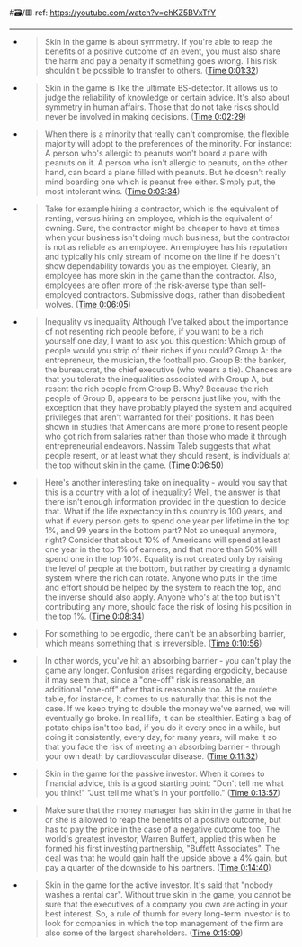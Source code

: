 #🗃/🟥 
ref: 
https://youtube.com/watch?v=chKZ5BVxTfY

---

- > Skin in the game is about symmetry. If you're able to reap the benefits of a positive outcome of an event, you must also share the harm and pay a penalty if something goes wrong. This risk shouldn't be possible to transfer to others. ([Time 0:01:32](https://annotate.tv/watch/62c59f7f2c586700092b6d6d?annotationId=62c5a970631d1700099bb79c))
- > Skin in the game is like the ultimate BS-detector. It allows us to judge the reliability of knowledge or certain advice. It's also about symmetry in human affairs. Those that do not take risks should never be involved in making decisions. ([Time 0:02:29](https://annotate.tv/watch/62c59f7f2c586700092b6d6d?annotationId=62c5a9c5631d1700099bb79d))
- > When there is a minority that really can't compromise, the flexible majority will adopt to the preferences of the minority. For instance: A person who's allergic to peanuts won't board a plane with peanuts on it. A person who isn't allergic to peanuts, on the other hand, can board a plane filled with peanuts. But he doesn't really mind boarding one which is peanut free either. Simply put, the most intolerant wins. ([Time 0:03:34](https://annotate.tv/watch/62c59f7f2c586700092b6d6d?annotationId=62c5aa7d5280b100093778bc))
- > Take for example hiring a contractor, which is the equivalent of renting, versus hiring an employee, which is the equivalent of owning. Sure, the contractor might be cheaper to have at times when your business isn't doing much business, but the contractor is not as reliable as an employee. An employee has his reputation and typically his only stream of income on the line if he doesn't show dependability towards you as the employer. Clearly, an employee has more skin in the game than the contractor. Also, employees are often more of the risk-averse type than self-employed contractors. Submissive dogs, rather than disobedient wolves. ([Time 0:06:05](https://annotate.tv/watch/62c59f7f2c586700092b6d6d?annotationId=62c5ab0a9fb2f70009980574))
- > Inequality vs inequality Although I've talked about the importance of not resenting rich people before, if you want to be a rich yourself one day, I want to ask you this question: Which group of people would you strip of their riches if you could? Group A: the entrepreneur, the musician, the football pro. Group B: the banker, the bureaucrat, the chief executive (who wears a tie). Chances are that you tolerate the inequalities associated with Group A, but resent the rich people from Group B. Why? Because the rich people of Group B, appears to be persons just like you, with the exception that they have probably played the system and acquired privileges that aren't warranted for their positions. It has been shown in studies that Americans are more prone to resent people who got rich from salaries rather than those who made it through entrepreneurial endeavors. Nassim Taleb suggests that what people resent, or at least what they should resent, is individuals at the top without skin in the game. ([Time 0:06:50](https://annotate.tv/watch/62c59f7f2c586700092b6d6d?annotationId=62c5abb0c3ea280009aae352))
- > Here's another interesting take on inequality - would you say that this is a country with a lot of inequality? Well, the answer is that there isn't enough information provided in the question to decide that. What if the life expectancy in this country is 100 years, and what if every person gets to spend one year per lifetime in the top 1%, and 99 years in the bottom part? Not so unequal anymore, right? Consider that about 10% of Americans will spend at least one year in the top 1% of earners, and that more than 50% will spend one in the top 10%. Equality is not created only by raising the level of people at the bottom, but rather by creating a dynamic system where the rich can rotate. Anyone who puts in the time and effort should be helped by the system to reach the top, and the inverse should also apply. Anyone who's at the top but isn't contributing any more, should face the risk of losing his position in the top 1%. ([Time 0:08:34](https://annotate.tv/watch/62c59f7f2c586700092b6d6d?annotationId=62c5abe2c3ea280009aae353))
- > For something to be ergodic, there can't be an absorbing barrier, which means something that is irreversible. ([Time 0:10:56](https://annotate.tv/watch/62c59f7f2c586700092b6d6d?annotationId=62c5ac5a77e0fa000a456b62))
- > In other words, you've hit an absorbing barrier - you can't play the game any longer. Confusion arises regarding ergodicity, because it may seem that, since a "one-off" risk is reasonable, an additional "one-off" after that is reasonable too. At the roulette table, for instance, It comes to us naturally that this is not the case. If we keep trying to double the money we've earned, we will eventually go broke. In real life, it can be stealthier. Eating a bag of potato chips isn't too bad, if you do it every once in a while, but doing it consistently, every day, for many years, will make it so that you face the risk of meeting an absorbing barrier - through your own death by cardiovascular disease. ([Time 0:11:32](https://annotate.tv/watch/62c59f7f2c586700092b6d6d?annotationId=62c5ac9b77e0fa000a456b63))
- > Skin in the game for the passive investor. When it comes to financial advice, this is a good starting point: "Don't tell me what you think!" "Just tell me what's in your portfolio." ([Time 0:13:57](https://annotate.tv/watch/62c59f7f2c586700092b6d6d?annotationId=62c5acf277e0fa000a456b64))
- > Make sure that the money manager has skin in the game in that he or she is allowed to reap the benefits of a positive outcome, but has to pay the price in the case of a negative outcome too. The world's greatest investor, Warren Buffett, applied this when he formed his first investing partnership, "Buffett Associates". The deal was that he would gain half the upside above a 4% gain, but pay a quarter of the downside to his partners. ([Time 0:14:40](https://annotate.tv/watch/62c59f7f2c586700092b6d6d?annotationId=62c5ad0951f7f0000977d058))
- > Skin in the game for the active investor. It's said that "nobody washes a rental car". Without true skin in the game, you cannot be sure that the executives of a company you own are acting in your best interest. So, a rule of thumb for every long-term investor is to look for companies in which the top management of the firm are also some of the largest shareholders. ([Time 0:15:09](https://annotate.tv/watch/62c59f7f2c586700092b6d6d?annotationId=62c5ad1f51f7f0000977d059))
